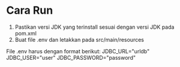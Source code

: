 # Cara Run
1. Pastikan versi JDK yang terinstall sesuai dengan versi JDK pada pom.xml
2. Buat file .env dan letakkan pada src/main/resources

File .env harus dengan format berikut:
JDBC_URL="urldb"
JDBC_USER="user"
JDBC_PASSWORD="password"
